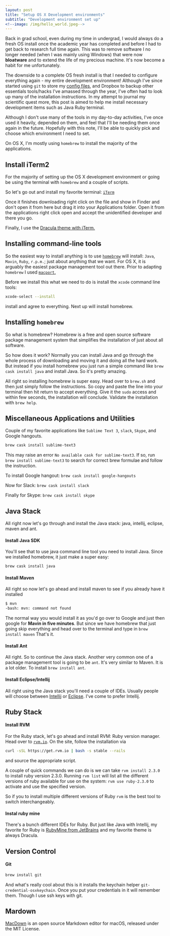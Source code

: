 ```yaml
---
layout: post
title: "Setup OS X Development environments"
subtitle: "Development environment set up"
<!--image: /img/hello_world.jpeg-->
---
```



Back in grad school, even during my time in undergrad, I would always do a
fresh OS install once the academic year has completed and before I had to get
back to research full time again. This was to remove software I no longer
needed (when I was mainly using Windows) that were now **bloatware** and to
extend the life of my precious machine. It's now become a habit for me
unfortunately.

The downside to a complete OS fresh install is that I needed to configure
everything again - my entire development environment! Although I've since
started using `git` to store my [config files](https://github.com/sconde/configs), and Dropbox to backup other
essentials tools/hacks I've amassed through the year, I've often had to look
up many of the installation instructions. In my attempt to journal my
scientific quest more, this post is aimed to help me install necessary development items such as Java Ruby terminal.
<!--chronicles how I've setup my development environment in OS X: -->

Although I don't use many of the tools in my day-to-day activities, I've once used it heavily, depended on them, and feel that I'll be needing them once again in the future. Hopefully with this note, I'll be able to quickly pick and choose which environment I need to set.

On OS X, I'm mostly using `homebrew` to install the majority of the applications.

## Install iTerm2

For the majority of setting up the OS X development environment or going be using the terminal with `homebrew` and a couple of scripts.

So let's go out and install my favorite terminal: [`iTerm`](https://www.iterm2.com/downloads.html)

Once it finishes downloading right click on the file and show in Finder and don't open it from here
but drag it into your Applications folder.
Open it from the applications right click open and accept the unidentified developer and there you go.

Finally, I use the [Dracula theme with iTerm.](https://draculatheme.com/iterm/)

## Installing command-line tools

So the easiest way to install anything is to use [`homebrew`](https://brew.sh/) will install: `Java`, `Mavin`, `Ruby`, `r.p.m.`; just
about anything that we want. For OS X, it is arguably the easiest package management tool out there. Prior to adapting `homebrew` I used [`macport`.](https://www.macports.org/)

Before we install this what we need to do is install the `xcode` command line tools:
```bash
xcode-select --install
```
install and agree to everything. Next up will install homebrew.

## Installing `homebrew`

So what is homebrew? Homebrew is a free and open source software package management system that simplifies
the installation of just about all software.

So how does it work? 
Normally you can install Java and go through the whole process of downloading and moving it and doing
all the hard work.
But instead if you install homebrew you just run a simple command like `brew cask install java` and install
Java.
So it's pretty amazing.


All right so installing homebrew is super easy.
Head over to `brew.sh` and then just simply follow the instructions.
So copy and paste the line into your terminal then hit return
to accept everything.  Give it the `sudo` access and within few seconds, the installation will conclude.
Validate the installation with `brew help`.

## Miscellaneous Applications and Utilities

Couple of my favorite applications like `Sublime Text 3`, `slack`, `Skype`, and Google hangouts.

```bash
brew cask install sublime-text3
```
This may raise an error `No available cask for sublime-text3`.
If so, run `brew install sublime-text3` to search for correct brew formulae and follow the instruction.

To install Google hangout: `brew cask install google-hangouts`

Now for Slack: `brew cask install slack`

Finally for Skype: `brew cask install skype`

## Java Stack

All right now let's go through and install the Java stack: java, intellij, eclipse,  maven and ant.

#### Install Java SDK

You'll see that to use java command line tool you need to install Java.
Since we installed homebrew, it just make a super easy:
```bash
brew cask install java
```

#### Install Maven

All right so now let's go ahead and install maven to see if you already have it installed
```bash
$ mvn
-bash: mvn: command not found
```

The normal way you would install it as you'd
go over to Google and just then google for **Mavin in five minutes**.
But since we have homebrew that just going skip everything and head over to the terminal and type in
`brew install maven`
That's it.

#### Install Ant

All right.
So to continue the Java stack.
Another very common one of a package management tool is going to be `ant`. It's very similar to Maven.
It is a lot older. To install `brew install ant`.


#### Install Eclipse/Intellij

All right using the Java stack you'll need a couple of IDEs.
Usually people will choose between [Intellij](https://www.jetbrains.com/idea/) or [Eclipse](https://www.eclipse.org/). I've come to prefer Intellij.

## Ruby Stack

#### Install RVM
For the Ruby stack, let's go ahead and install RVM: Ruby version manager.
Head over to [`rvm.io`](https://rvm.io/). On the site, follow the installation
via 
```bash
curl -sSL https://get.rvm.io | bash -s stable --rails
```
and source the appropriate script.

A couple of quick commands we can do is we can take `rvm install 2.3.0` to
install ruby version 2.3.0. Running `rvm list` will list all the different
versions of ruby available for use on the system: `rvm use ruby-2.3.0` to
activate and use the specified version.

So if you to install multiple different versions of Ruby `rvm` is the best tool to switch interchangeably.

<!--between them all.-->

#### Instal ruby mine

There's a bunch different IDEs for Ruby.
But just like Java with Intellij,
my favorite for Ruby is [RubyMine from JetBrains](https://www.jetbrains.com/ruby/) and my favorite theme is always Dracula.


## Version Control

#### Git

```bash
brew install git
```
And what's really cool about this is it installs the keychain helper `git-credential-osxkeychain`.
Once you put your credentials in it will remember them. Though I use ssh keys with git.

<!--#### SVN-->

<!--#### SourceTree-->

<!--## DataBases-->

<!--#### Install MongoDB-->

<!--#### RoboMongo-->

<!--#### Postgres-->

<!--#### Sequel Pro-->

<!--## SSH & VPN-->

<!--#### Setup SSH Keys-->

## Mardown

[MacDown](https://macdown.uranusjr.com/) is an open source Markdown editor for macOS, released under the MIT License.
